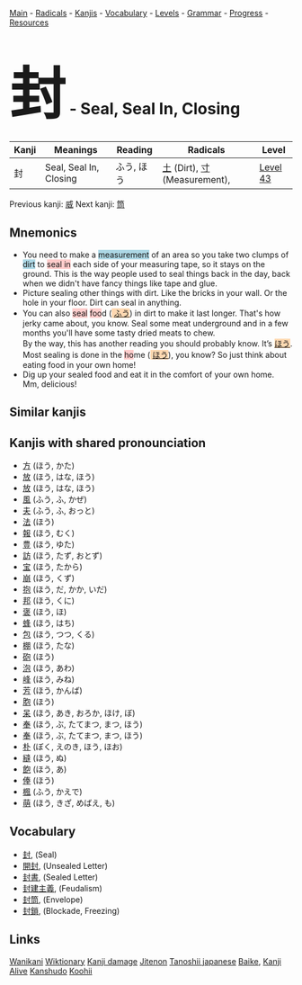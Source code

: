 <style> bigfont {font-size: 100px}</style>
[Main](../README.md) -
[Radicals](../radicals.md) -
[Kanjis](../kanjis.md) -
[Vocabulary](../vocabulary.md) -
[Levels](../levels.md) -
[Grammar](../grammar.md) - 
[Progress](../progress.md) -
[Resources](../resources.md)
# <bigfont> 封</bigfont> - Seal, Seal In, Closing 

| Kanji | Meanings | Reading | Radicals | Level |
| --- | --- | --- | --- | --- |
| 封 | Seal, Seal In, Closing | ふう, ほう | [土](../radicals/土.md) (Dirt), [寸](../radicals/寸.md) (Measurement),  | [Level 43](../levels/wk_level43.md) |

Previous kanji: [威](威.md) Next kanji: [筒](筒.md) 

## Mnemonics
 * You need to make a <span style="background-color:#ADD8E6"> measurement</span> of an area so you take two clumps of <span style="background-color:#ADD8E6"> dirt</span> to <span style="background-color:#ffcccb"> seal in</span> each side of your measuring tape, so it stays on the ground. This is the way people used to seal things back in the day, back when we didn't have fancy things like tape and glue.
* Picture sealing other things with dirt. Like the bricks in your wall. Or the hole in your floor. Dirt can seal in anything.
* You can also <span style="background-color:#ffcccb"> seal</span> <span style="background-color:#ffcccb"> foo</span>d (<span style="background-color:#fed8b1"> [ふう](https://jisho.org/search/ふう)</span>) in dirt to make it last longer. That's how jerky came about, you know. Seal some meat underground and in a few months you'll have some tasty dried meats to chew.<br />By the way, this has another reading you should probably know. It’s <span style="background-color:#fed8b1"> [ほう](https://jisho.org/search/ほう)</span>. Most sealing is done in the <span style="background-color:#ffcccb"> ho</span>me (<span style="background-color:#fed8b1"> [ほう](https://jisho.org/search/ほう)</span>), you know? So just think about eating food in your own home!
* Dig up your sealed food and eat it in the comfort of your own home. Mm, delicious!


## Similar kanjis
 


## Kanjis with shared pronounciation
 * [方](方.md) (ほう, かた)
* [放](放.md) (ほう, はな, ほう)
* [放](放.md) (ほう, はな, ほう)
* [風](風.md) (ふう, ふ, かぜ)
* [夫](夫.md) (ふう, ふ, おっと)
* [法](法.md) (ほう)
* [報](報.md) (ほう, むく)
* [豊](豊.md) (ほう, ゆた)
* [訪](訪.md) (ほう, たず, おとず)
* [宝](宝.md) (ほう, たから)
* [崩](崩.md) (ほう, くず)
* [抱](抱.md) (ほう, だ, かか, いだ)
* [邦](邦.md) (ほう, くに)
* [褒](褒.md) (ほう, ほ)
* [蜂](蜂.md) (ほう, はち)
* [包](包.md) (ほう, つつ, くる)
* [棚](棚.md) (ほう, たな)
* [砲](砲.md) (ほう)
* [泡](泡.md) (ほう, あわ)
* [峰](峰.md) (ほう, みね)
* [芳](芳.md) (ほう, かんば)
* [胞](胞.md) (ほう)
* [呆](呆.md) (ほう, あき, おろか, ほけ, ぼ)
* [奉](奉.md) (ほう, ぶ, たてまつ, まつ, ほう)
* [奉](奉.md) (ほう, ぶ, たてまつ, まつ, ほう)
* [朴](朴.md) (ぼく, えのき, ほう, ほお)
* [縫](縫.md) (ほう, ぬ)
* [飽](飽.md) (ほう, あ)
* [俸](俸.md) (ほう)
* [楓](楓.md) (ふう, かえで)
* [萌](萌.md) (ほう, きざ, めばえ, も)



## Vocabulary
 * [封](../vocabulary/封.md), (Seal)
* [開封](../vocabulary/封.md), (Unsealed Letter)
* [封書](../vocabulary/封.md), (Sealed Letter)
* [封建主義](../vocabulary/封.md), (Feudalism)
* [封筒](../vocabulary/封.md), (Envelope)
* [封鎖](../vocabulary/封.md), (Blockade, Freezing)




## Links 


[Wanikani](https://www.wanikani.com/kanji/封)
[Wiktionary](https://en.wiktionary.org/wiki/封)
[Kanji damage](http://www.kanjidamage.com/kanji/search?utf8=✓&q=封)
[Jitenon](https://jitenon.com/kanji/封)
[Tanoshii japanese](https://www.tanoshiijapanese.com/dictionary/kanji.cfm?k=封)
[Baike](https://baike.baidu.com/item/封),
[Kanji Alive](https://app.kanjialive.com/封)
[Kanshudo](https://www.kanshudo.com/searchmn?q=封)
[Koohii](https://kanji.koohii.com/study/kanji/封)
